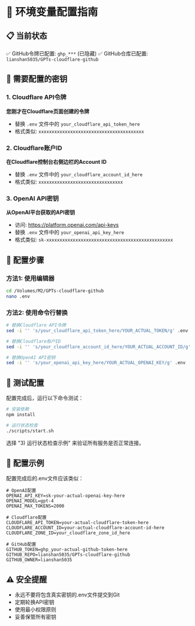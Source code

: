 # 🔧 环境变量配置指南

## 📋 当前状态

✅ GitHub令牌已配置: `ghp_***` (已隐藏)
✅ GitHub仓库已配置: `lianshan5035/GPTs-cloudflare-github`

## 🔑 需要配置的密钥

### 1. Cloudflare API令牌
**您刚才在Cloudflare页面创建的令牌**
- 替换 `.env` 文件中的 `your_cloudflare_api_token_here`
- 格式类似: `xxxxxxxxxxxxxxxxxxxxxxxxxxxxxxxxxxxxxxxx`

### 2. Cloudflare账户ID
**在Cloudflare控制台右侧边栏的Account ID**
- 替换 `.env` 文件中的 `your_cloudflare_account_id_here`
- 格式类似: `xxxxxxxxxxxxxxxxxxxxxxxxxxxxxxxx`

### 3. OpenAI API密钥
**从OpenAI平台获取的API密钥**
- 访问: https://platform.openai.com/api-keys
- 替换 `.env` 文件中的 `your_openai_api_key_here`
- 格式类似: `sk-xxxxxxxxxxxxxxxxxxxxxxxxxxxxxxxxxxxxxxxxxxxxxxxx`

## 🚀 配置步骤

### 方法1: 使用编辑器
```bash
cd /Volumes/M2/GPTs-cloudflare-github
nano .env
```

### 方法2: 使用命令行替换
```bash
# 替换Cloudflare API令牌
sed -i '' 's/your_cloudflare_api_token_here/YOUR_ACTUAL_TOKEN/g' .env

# 替换Cloudflare账户ID
sed -i '' 's/your_cloudflare_account_id_here/YOUR_ACTUAL_ACCOUNT_ID/g' .env

# 替换OpenAI API密钥
sed -i '' 's/your_openai_api_key_here/YOUR_ACTUAL_OPENAI_KEY/g' .env
```

## 🧪 测试配置

配置完成后，运行以下命令测试：

```bash
# 安装依赖
npm install

# 运行状态检查
./scripts/start.sh
```

选择 "3) 运行状态检查示例" 来验证所有服务是否正常连接。

## 📝 配置示例

配置完成后的.env文件应该类似：

```env
# OpenAI配置
OPENAI_API_KEY=sk-your-actual-openai-key-here
OPENAI_MODEL=gpt-4
OPENAI_MAX_TOKENS=2000

# Cloudflare配置
CLOUDFLARE_API_TOKEN=your-actual-cloudflare-token-here
CLOUDFLARE_ACCOUNT_ID=your-actual-cloudflare-account-id-here
CLOUDFLARE_ZONE_ID=your_cloudflare_zone_id_here

# GitHub配置
GITHUB_TOKEN=ghp_your-actual-github-token-here
GITHUB_REPO=lianshan5035/GPTs-cloudflare-github
GITHUB_OWNER=lianshan5035
```

## ⚠️ 安全提醒

- 永远不要将包含真实密钥的.env文件提交到Git
- 定期轮换API密钥
- 使用最小权限原则
- 妥善保管所有密钥
